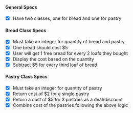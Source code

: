 
#### General Specs
- [x] Have two classes, one for bread and one for pastry

#### Bread Class Specs
- [x] Must take an integer for quantity of bread and pastry
- [x] One bread should cost $5
- [x] User will get 1 free bread for every 2 loafs they bought
- [x] Display the cost based on the quantity
- [x] Subtract $5 for every third loaf of bread

#### Pastry Class Specs

- [x] Must take an integer for quantity of pastry
- [x] Return cost of $2 for a single pastry
- [x] Return a cost of $5 for 3 pastries as a deal/discount
- [x] Combine cost of the pastries following the above logic